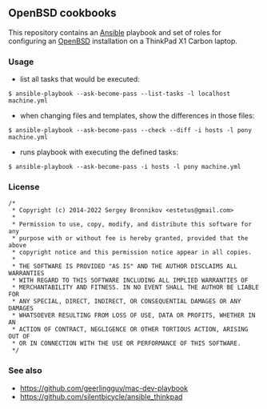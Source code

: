 ## OpenBSD cookbooks

This repository contains an [Ansible][a] playbook and set of roles for
configuring an [OpenBSD][o] installation on a ThinkPad X1 Carbon laptop.

[a]: https://www.ansible.com/
[o]: https://openbsd.org/


### Usage

- list all tasks that would be executed:
```
$ ansible-playbook --ask-become-pass --list-tasks -l localhost machine.yml
```
- when changing files and templates, show the differences in those files:
```
$ ansible-playbook --ask-become-pass --check --diff -i hosts -l pony machine.yml
```
- runs playbook with executing the defined tasks:
```
$ ansible-playbook --ask-become-pass -i hosts -l pony machine.yml
```

### License

```
/*
 * Copyright (c) 2014-2022 Sergey Bronnikov <estetus@gmail.com>
 *
 * Permission to use, copy, modify, and distribute this software for any
 * purpose with or without fee is hereby granted, provided that the above
 * copyright notice and this permission notice appear in all copies.
 *
 * THE SOFTWARE IS PROVIDED "AS IS" AND THE AUTHOR DISCLAIMS ALL WARRANTIES
 * WITH REGARD TO THIS SOFTWARE INCLUDING ALL IMPLIED WARRANTIES OF
 * MERCHANTABILITY AND FITNESS. IN NO EVENT SHALL THE AUTHOR BE LIABLE FOR
 * ANY SPECIAL, DIRECT, INDIRECT, OR CONSEQUENTIAL DAMAGES OR ANY DAMAGES
 * WHATSOEVER RESULTING FROM LOSS OF USE, DATA OR PROFITS, WHETHER IN AN
 * ACTION OF CONTRACT, NEGLIGENCE OR OTHER TORTIOUS ACTION, ARISING OUT OF
 * OR IN CONNECTION WITH THE USE OR PERFORMANCE OF THIS SOFTWARE.
 */
```

### See also

* https://github.com/geerlingguy/mac-dev-playbook
* https://github.com/silentbicycle/ansible_thinkpad
